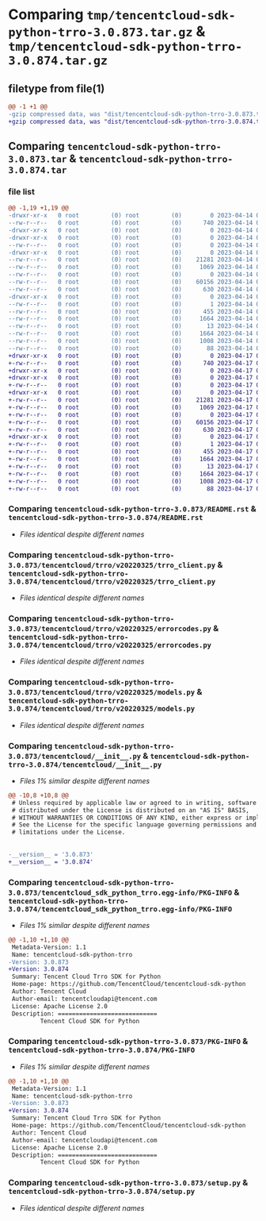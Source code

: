 # Comparing `tmp/tencentcloud-sdk-python-trro-3.0.873.tar.gz` & `tmp/tencentcloud-sdk-python-trro-3.0.874.tar.gz`

## filetype from file(1)

```diff
@@ -1 +1 @@
-gzip compressed data, was "dist/tencentcloud-sdk-python-trro-3.0.873.tar", last modified: Fri Apr 14 01:00:28 2023, max compression
+gzip compressed data, was "dist/tencentcloud-sdk-python-trro-3.0.874.tar", last modified: Mon Apr 17 00:53:10 2023, max compression
```

## Comparing `tencentcloud-sdk-python-trro-3.0.873.tar` & `tencentcloud-sdk-python-trro-3.0.874.tar`

### file list

```diff
@@ -1,19 +1,19 @@
-drwxr-xr-x   0 root         (0) root         (0)        0 2023-04-14 01:00:28.000000 tencentcloud-sdk-python-trro-3.0.873/
--rw-r--r--   0 root         (0) root         (0)      740 2023-04-14 01:00:28.000000 tencentcloud-sdk-python-trro-3.0.873/README.rst
-drwxr-xr-x   0 root         (0) root         (0)        0 2023-04-14 01:00:28.000000 tencentcloud-sdk-python-trro-3.0.873/tencentcloud/
-drwxr-xr-x   0 root         (0) root         (0)        0 2023-04-14 01:00:28.000000 tencentcloud-sdk-python-trro-3.0.873/tencentcloud/trro/
--rw-r--r--   0 root         (0) root         (0)        0 2023-04-14 01:00:28.000000 tencentcloud-sdk-python-trro-3.0.873/tencentcloud/trro/__init__.py
-drwxr-xr-x   0 root         (0) root         (0)        0 2023-04-14 01:00:28.000000 tencentcloud-sdk-python-trro-3.0.873/tencentcloud/trro/v20220325/
--rw-r--r--   0 root         (0) root         (0)    21281 2023-04-14 01:00:28.000000 tencentcloud-sdk-python-trro-3.0.873/tencentcloud/trro/v20220325/trro_client.py
--rw-r--r--   0 root         (0) root         (0)     1069 2023-04-14 01:00:28.000000 tencentcloud-sdk-python-trro-3.0.873/tencentcloud/trro/v20220325/errorcodes.py
--rw-r--r--   0 root         (0) root         (0)        0 2023-04-14 01:00:28.000000 tencentcloud-sdk-python-trro-3.0.873/tencentcloud/trro/v20220325/__init__.py
--rw-r--r--   0 root         (0) root         (0)    60156 2023-04-14 01:00:28.000000 tencentcloud-sdk-python-trro-3.0.873/tencentcloud/trro/v20220325/models.py
--rw-r--r--   0 root         (0) root         (0)      630 2023-04-14 01:00:28.000000 tencentcloud-sdk-python-trro-3.0.873/tencentcloud/__init__.py
-drwxr-xr-x   0 root         (0) root         (0)        0 2023-04-14 01:00:28.000000 tencentcloud-sdk-python-trro-3.0.873/tencentcloud_sdk_python_trro.egg-info/
--rw-r--r--   0 root         (0) root         (0)        1 2023-04-14 01:00:28.000000 tencentcloud-sdk-python-trro-3.0.873/tencentcloud_sdk_python_trro.egg-info/dependency_links.txt
--rw-r--r--   0 root         (0) root         (0)      455 2023-04-14 01:00:28.000000 tencentcloud-sdk-python-trro-3.0.873/tencentcloud_sdk_python_trro.egg-info/SOURCES.txt
--rw-r--r--   0 root         (0) root         (0)     1664 2023-04-14 01:00:28.000000 tencentcloud-sdk-python-trro-3.0.873/tencentcloud_sdk_python_trro.egg-info/PKG-INFO
--rw-r--r--   0 root         (0) root         (0)       13 2023-04-14 01:00:28.000000 tencentcloud-sdk-python-trro-3.0.873/tencentcloud_sdk_python_trro.egg-info/top_level.txt
--rw-r--r--   0 root         (0) root         (0)     1664 2023-04-14 01:00:28.000000 tencentcloud-sdk-python-trro-3.0.873/PKG-INFO
--rw-r--r--   0 root         (0) root         (0)     1008 2023-04-14 01:00:28.000000 tencentcloud-sdk-python-trro-3.0.873/setup.py
--rw-r--r--   0 root         (0) root         (0)       88 2023-04-14 01:00:28.000000 tencentcloud-sdk-python-trro-3.0.873/setup.cfg
+drwxr-xr-x   0 root         (0) root         (0)        0 2023-04-17 00:53:10.000000 tencentcloud-sdk-python-trro-3.0.874/
+-rw-r--r--   0 root         (0) root         (0)      740 2023-04-17 00:53:09.000000 tencentcloud-sdk-python-trro-3.0.874/README.rst
+drwxr-xr-x   0 root         (0) root         (0)        0 2023-04-17 00:53:10.000000 tencentcloud-sdk-python-trro-3.0.874/tencentcloud/
+drwxr-xr-x   0 root         (0) root         (0)        0 2023-04-17 00:53:10.000000 tencentcloud-sdk-python-trro-3.0.874/tencentcloud/trro/
+-rw-r--r--   0 root         (0) root         (0)        0 2023-04-17 00:53:09.000000 tencentcloud-sdk-python-trro-3.0.874/tencentcloud/trro/__init__.py
+drwxr-xr-x   0 root         (0) root         (0)        0 2023-04-17 00:53:10.000000 tencentcloud-sdk-python-trro-3.0.874/tencentcloud/trro/v20220325/
+-rw-r--r--   0 root         (0) root         (0)    21281 2023-04-17 00:53:09.000000 tencentcloud-sdk-python-trro-3.0.874/tencentcloud/trro/v20220325/trro_client.py
+-rw-r--r--   0 root         (0) root         (0)     1069 2023-04-17 00:53:09.000000 tencentcloud-sdk-python-trro-3.0.874/tencentcloud/trro/v20220325/errorcodes.py
+-rw-r--r--   0 root         (0) root         (0)        0 2023-04-17 00:53:09.000000 tencentcloud-sdk-python-trro-3.0.874/tencentcloud/trro/v20220325/__init__.py
+-rw-r--r--   0 root         (0) root         (0)    60156 2023-04-17 00:53:09.000000 tencentcloud-sdk-python-trro-3.0.874/tencentcloud/trro/v20220325/models.py
+-rw-r--r--   0 root         (0) root         (0)      630 2023-04-17 00:53:09.000000 tencentcloud-sdk-python-trro-3.0.874/tencentcloud/__init__.py
+drwxr-xr-x   0 root         (0) root         (0)        0 2023-04-17 00:53:10.000000 tencentcloud-sdk-python-trro-3.0.874/tencentcloud_sdk_python_trro.egg-info/
+-rw-r--r--   0 root         (0) root         (0)        1 2023-04-17 00:53:10.000000 tencentcloud-sdk-python-trro-3.0.874/tencentcloud_sdk_python_trro.egg-info/dependency_links.txt
+-rw-r--r--   0 root         (0) root         (0)      455 2023-04-17 00:53:10.000000 tencentcloud-sdk-python-trro-3.0.874/tencentcloud_sdk_python_trro.egg-info/SOURCES.txt
+-rw-r--r--   0 root         (0) root         (0)     1664 2023-04-17 00:53:10.000000 tencentcloud-sdk-python-trro-3.0.874/tencentcloud_sdk_python_trro.egg-info/PKG-INFO
+-rw-r--r--   0 root         (0) root         (0)       13 2023-04-17 00:53:10.000000 tencentcloud-sdk-python-trro-3.0.874/tencentcloud_sdk_python_trro.egg-info/top_level.txt
+-rw-r--r--   0 root         (0) root         (0)     1664 2023-04-17 00:53:10.000000 tencentcloud-sdk-python-trro-3.0.874/PKG-INFO
+-rw-r--r--   0 root         (0) root         (0)     1008 2023-04-17 00:53:09.000000 tencentcloud-sdk-python-trro-3.0.874/setup.py
+-rw-r--r--   0 root         (0) root         (0)       88 2023-04-17 00:53:10.000000 tencentcloud-sdk-python-trro-3.0.874/setup.cfg
```

### Comparing `tencentcloud-sdk-python-trro-3.0.873/README.rst` & `tencentcloud-sdk-python-trro-3.0.874/README.rst`

 * *Files identical despite different names*

### Comparing `tencentcloud-sdk-python-trro-3.0.873/tencentcloud/trro/v20220325/trro_client.py` & `tencentcloud-sdk-python-trro-3.0.874/tencentcloud/trro/v20220325/trro_client.py`

 * *Files identical despite different names*

### Comparing `tencentcloud-sdk-python-trro-3.0.873/tencentcloud/trro/v20220325/errorcodes.py` & `tencentcloud-sdk-python-trro-3.0.874/tencentcloud/trro/v20220325/errorcodes.py`

 * *Files identical despite different names*

### Comparing `tencentcloud-sdk-python-trro-3.0.873/tencentcloud/trro/v20220325/models.py` & `tencentcloud-sdk-python-trro-3.0.874/tencentcloud/trro/v20220325/models.py`

 * *Files identical despite different names*

### Comparing `tencentcloud-sdk-python-trro-3.0.873/tencentcloud/__init__.py` & `tencentcloud-sdk-python-trro-3.0.874/tencentcloud/__init__.py`

 * *Files 1% similar despite different names*

```diff
@@ -10,8 +10,8 @@
 # Unless required by applicable law or agreed to in writing, software
 # distributed under the License is distributed on an "AS IS" BASIS,
 # WITHOUT WARRANTIES OR CONDITIONS OF ANY KIND, either express or implied.
 # See the License for the specific language governing permissions and
 # limitations under the License.
 
 
-__version__ = '3.0.873'
+__version__ = '3.0.874'
```

### Comparing `tencentcloud-sdk-python-trro-3.0.873/tencentcloud_sdk_python_trro.egg-info/PKG-INFO` & `tencentcloud-sdk-python-trro-3.0.874/tencentcloud_sdk_python_trro.egg-info/PKG-INFO`

 * *Files 1% similar despite different names*

```diff
@@ -1,10 +1,10 @@
 Metadata-Version: 1.1
 Name: tencentcloud-sdk-python-trro
-Version: 3.0.873
+Version: 3.0.874
 Summary: Tencent Cloud Trro SDK for Python
 Home-page: https://github.com/TencentCloud/tencentcloud-sdk-python
 Author: Tencent Cloud
 Author-email: tencentcloudapi@tencent.com
 License: Apache License 2.0
 Description: ============================
         Tencent Cloud SDK for Python
```

### Comparing `tencentcloud-sdk-python-trro-3.0.873/PKG-INFO` & `tencentcloud-sdk-python-trro-3.0.874/PKG-INFO`

 * *Files 1% similar despite different names*

```diff
@@ -1,10 +1,10 @@
 Metadata-Version: 1.1
 Name: tencentcloud-sdk-python-trro
-Version: 3.0.873
+Version: 3.0.874
 Summary: Tencent Cloud Trro SDK for Python
 Home-page: https://github.com/TencentCloud/tencentcloud-sdk-python
 Author: Tencent Cloud
 Author-email: tencentcloudapi@tencent.com
 License: Apache License 2.0
 Description: ============================
         Tencent Cloud SDK for Python
```

### Comparing `tencentcloud-sdk-python-trro-3.0.873/setup.py` & `tencentcloud-sdk-python-trro-3.0.874/setup.py`

 * *Files identical despite different names*


